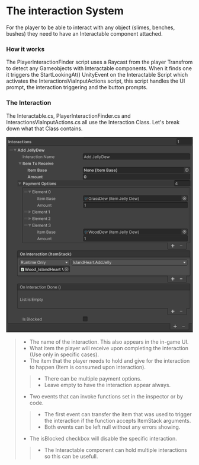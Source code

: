 # The interaction System

For the player to be able to interact with any object (slimes, benches, bushes) they need to have an Interactable component attached.

### How it works

The PlayerInteractionFinder script uses a Raycast from the player Transfrom to detect any Gameobjects with Interactable components.
When it finds one it triggers the StartLookingAt() UnityEvent on the Interactable Script which activates the InteractionsViaInputActions script, this script handles the UI prompt, the interaction triggering and the button prompts.

### The Interaction

The Interactable.cs, PlayerInteractionFinder.cs and InteractionsViaInputActions.cs all use the Interaction Class.
Let's break down what that Class contains.

![Interaction](../images/Interaction_example.png)

> - The name of the interaction. This also appears in the in-game UI.  
> - What item the player will receive upon completing the interaction (Use only in specific cases).  
> - The item that the player needs to hold and give for the interaction to happen (Item is consumed upon interaction).  
>
>> - There can be multiple payment options.  
>> - Leave empty to have the interaction appear always.  
>
> - Two events that can invoke functions set in the inspector or by code.  
>
>> - The first event can transfer the item that was used to trigger the interaction if the function accepts ItemStack arguments.  
>> - Both events can be left null without any errors showing.  
>
> - The isBlocked checkbox will disable the specific interaction.  
>> - The Interactable component can hold multiple interactions so this can be usefull.  
>